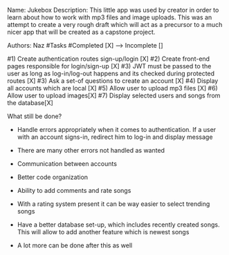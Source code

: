 Name: Jukebox
Description: This little app was used by creator in order to learn about how to work with mp3 files and image uploads. This was an attempt to create a very rough draft which will act as a precursor to a much nicer app that will be created as a capstone project.

Authors: Naz
#Tasks
#Completed [X] --> Incomplete []


#1) Create authentication routes sign-up/login [X]
#2) Create front-end pages responsible for login/sign-up [X]
#3) JWT must be passed to the user as long as log-in/log-out happens and its checked during protected routes [X]
#3) Ask a set-of questions to create an account [X]
#4) Display all accounts which are local [X]
#5) Allow user to upload mp3 files [X]
#6) Allow user to upload images[X]
#7) Display selected users and songs from the database[X]

What still be done?

- Handle errors appropriately when it comes to authentication. If a user with an account signs-in, redirect him to log-in and display message
- There are many other errors not handled as wanted
- Communication between accounts
- Better code organization
- Ability to add comments and rate songs
- With a rating system present it can be way easier to select trending songs
- Have a better database set-up, which includes recently created songs. This will allow to add another feature which is newest songs

- A lot more can be done after this as well